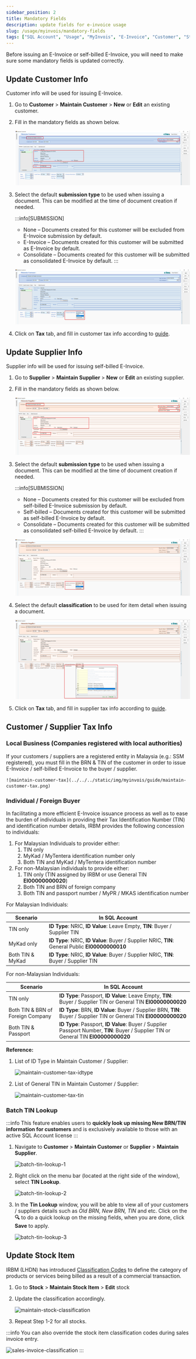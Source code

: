 ```yaml
---
sidebar_position: 2
title: Mandatory Fields
description: update fields for e-invoice usage
slug: /usage/myinvois/mandatory-fields
tags: ["SQL Account", "Usage", "MyInvois", "E-Invoice", "Customer", "Stock"]
---
```


Before issuing an E-Invoice or self-billed E-Invoice, you will need to make sure some mandatory fields is updated correctly.

## Update Customer Info

Customer info will be used for issuing E-Invoice.

1. Go to **Customer** > **Maintain Customer** > **New** or **Edit** an existing customer.
2. Fill in the mandatory fields as shown below.

    ![maintain-customer-general](../../../static/img/myinvois/guide/maintain-customer-general.png)

3. Select the default **submission type** to be used when issuing a document. This can be modified at the time of document creation if needed.

    :::info[SUBMISSION]
    - None – Documents created for this customer will be excluded from E-Invoice submission by default.
    - E-Invoice – Documents created for this customer will be submitted as E-Invoice by default.
    - Consolidate – Documents created for this customer will be submitted as consolidated E-Invoice by default.
    :::

    ![maintain-customer-submission-type](../../../static/img/myinvois/guide/maintain-customer-submission-type.png)

4. Click on **Tax** tab, and fill in customer tax info according to [guide](#customer--supplier-tax-info).

## Update Supplier Info

Supplier info will be used for issuing self-billed E-Invoice.

1. Go to **Supplier** > **Maintain Supplier** > **New** or **Edit** an existing supplier.
2. Fill in the mandatory fields as shown below.

    ![maintain-supplier-general](../../../static/img/myinvois/guide/maintain-supplier-general.png)

3. Select the default **submission type** to be used when issuing a document. This can be modified at the time of document creation if needed.

    :::info[SUBMISSION]
    - None – Documents created for this customer will be excluded from self-billed E-Invoice submission by default.
    - Self-billed – Documents created for this customer will be submitted as self-billed E-Invoice by default.
    - Consolidate – Documents created for this customer will be submitted as consolidated self-billed E-Invoice by default.
    :::

    ![maintain-supplier-submission-type](../../../static/img/myinvois/guide/maintain-supplier-submission-type.png)

4. Select the default **classification** to be used for item detail when issuing a document.

    ![maintain-supplier-classification](../../../static/img/myinvois/guide/maintain-supplier-classification.png)

5. Click on **Tax** tab, and fill in supplier tax info according to [guide](#customer--supplier-tax-info).

## Customer / Supplier Tax Info

### Local Business (Companies registered with local authorities)

If your customers / suppliers are a registered entity in Malaysia (e.g.: SSM registered), you must fill in the BRN & TIN of the customer in order to issue E-Invoice / self-billed E-Invoice to the buyer / supplier.

    ![maintain-customer-tax](../../../static/img/myinvois/guide/maintain-customer-tax.png)

### Individual / Foreign Buyer

In facilitating a more efficient E-Invoice issuance process as well as to ease the burden of individuals in providing their Tax Identification Number (TIN) and identification number details, IRBM provides the following concession to individuals:

1. For Malaysian Individuals to provider either:
   1. TIN only
   2. MyKad / MyTentera identification number only
   3. Both TIN and MyKad / MyTentera identification number
2. For non-Malaysian individuals to provide either:
   1. TIN only (TIN assigned by IRBM or use General TIN **EI00000000020**)
   2. Both TIN and BRN of foreign company
   3. Both TIN and passport number / MyPR / MKAS identification number

For Malaysian Individuals:

|Scenario|In SQL Account|
|---|---|
|TIN only|**ID Type**: NRIC, **ID Value**: Leave Empty, **TIN**: Buyer / Supplier TIN|
|MyKad only|**ID Type**: NRIC, **ID Value**: Buyer / Supplier NRIC, **TIN**: General Public **EI00000000010** |
|Both TIN & MyKad|**ID Type**: NRIC, **ID Value**: Buyer / Supplier NRIC, **TIN**: Buyer / Supplier TIN|

For non-Malaysian Individuals:

|Scenario|In SQL Account|
|---|---|
|TIN only|**ID Type**: Passport, **ID Value**: Leave Empty, **TIN**: Buyer / Supplier TIN or General TIN **EI00000000020**|
|Both TIN & BRN of Foreign Company|**ID Type**: BRN, **ID Value**: Buyer / Supplier BRN, **TIN**: Buyer / Supplier TIN or General TIN **EI00000000020**|
|Both TIN & Passport|**ID Type**: Passport, **ID Value**: Buyer / Supplier Passport Number, **TIN**: Buyer / Supplier TIN or General TIN **EI00000000020**|

**Reference:**

1. List of ID Type in Maintain Customer / Supplier:

    ![maintain-customer-tax-idtype](../../../static/img/myinvois/guide/maintain-customer-tax-idtype.png)

2. List of General TIN in Maintain Customer / Supplier:

    ![maintain-customer-tax-tin](../../../static/img/myinvois/guide/maintain-customer-tax-tin.png)

### Batch TIN Lookup

:::info
This feature enables users to **quickly look up missing New BRN/TIN information for customers** and is exclusively available to those with an active SQL Account license
:::

1. Navigate to **Customer** > **Maintain Customer** or **Supplier** > **Maintain Supplier**.

    ![batch-tin-lookup-1](../../../static/img/myinvois/guide/batch-tin-lookup-1.png)

2. Right click on the menu bar (located at the right side of the window), select **TIN Lookup**.

    ![batch-tin-lookup-2](../../../static/img/myinvois/guide/batch-tin-lookup-2.png)

3. In the **Tin Lookup** window, you will be able to view all of your customers / suppliers details such as *Old BRN, New BRN, TIN* and etc. Click on the **🔍** to do a quick lookup on the missing fields, when you are done, click **Save** to apply.

    ![batch-tin-lookup-3](../../../static/img/myinvois/guide/batch-tin-lookup-3.png)

## Update Stock Item

IRBM (LHDN) has introduced [Classification Codes](https://sdk.myinvois.hasil.gov.my/codes/classification-codes/) to define the category of products or services being billed as a result of a commercial transaction.

1. Go to **Stock** > **Maintain Stock Item** > **Edit** stock
2. Update the classification accordingly.

    ![maintain-stock-classification](../../../static/img/myinvois/guide/maintain-stock-classification.png)

3. Repeat Step 1-2 for all stocks.

:::info
You can also override the stock item classification codes during sales invoice entry.

![sales-invoice-classification](../../../static/img/myinvois/guide/sales-invoice-classification.png)
:::
